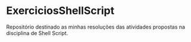# ExerciciosShellScript
Repositório destinado as minhas resoluções das atividades propostas na disciplina de Shell Script.
